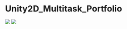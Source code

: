 # Unity2D_Multitask_Portfolio

<img src="https://github.com/user-attachments/assets/daa79cff-2f51-4eb6-8b52-48e539af6923"/>

<img src="https://github.com/user-attachments/assets/0492aa8c-9e5d-42f6-9d57-790ecfc91326"/>
